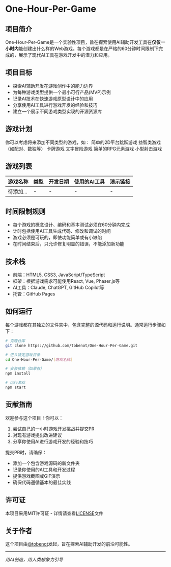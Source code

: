 # One-Hour-Per-Game

## 项目简介
One-Hour-Per-Game是一个实验性项目，旨在探索使用AI辅助开发工具在**仅仅一小时内**能创建出什么样的Web游戏。每个游戏都是在严格的60分钟时间限制下完成的，展示了现代AI工具在游戏开发中的潜力和应用。

## 项目目标
- 探索AI辅助开发在游戏创作中的能力边界
- 为每种游戏类型提供一个最小可行产品(MVP)示例
- 记录AI技术在快速游戏原型设计中的应用
- 分享使用AI工具进行游戏开发的经验和技巧
- 建立一个展示不同游戏类型实现的开源资源库

## 游戏计划
你可以考虑将来添加不同类型的游戏，如：
简单的2D平台跳跃游戏
益智类游戏（如配对、数独等）
卡牌游戏
文字冒险游戏
简单的RPG元素游戏
小型射击游戏

## 游戏列表
| 游戏名称 | 类型 | 开发日期 | 使用的AI工具 | 演示链接 |
|---------|------|---------|------------|---------|
| 待添加... | - | - | - | - |

## 时间限制规则
- 每个游戏的概念设计、编码和基本测试必须在60分钟内完成
- 计时包括使用AI工具生成代码、修改和调试的时间
- 游戏必须是可玩的，即使功能简单或有小缺陷
- 在时间结束后，只允许修复明显的错误，不能添加新功能

## 技术栈
- 前端：HTML5, CSS3, JavaScript/TypeScript
- 框架：根据游戏需求可能使用React, Vue, Phaser.js等
- AI工具：Claude, ChatGPT, GitHub Copilot等
- 托管：GitHub Pages

## 如何运行
每个游戏都在其独立的文件夹中，包含完整的源代码和运行说明。通常运行步骤如下：

```bash
# 克隆仓库
git clone https://github.com/tobenot/One-Hour-Per-Game.git

# 进入特定游戏目录
cd One-Hour-Per-Game/[游戏名称]

# 安装依赖（如果有）
npm install

# 运行游戏
npm start
```

## 贡献指南
欢迎参与这个项目！你可以：
1. 尝试自己的一小时游戏开发挑战并提交PR
2. 对现有游戏提出改进建议
3. 分享你使用AI进行游戏开发的经验和技巧

提交PR时，请确保：
- 添加一个包含游戏源码的新文件夹
- 记录你使用的AI工具和开发过程
- 提供游戏截图或GIF演示
- 确保代码遵循基本的最佳实践

## 许可证
本项目采用MIT许可证 - 详情请查看[LICENSE](LICENSE)文件

## 关于作者
这个项目由[@tobenot](https://github.com/tobenot)发起，旨在探索AI辅助开发的前沿可能性。

---

*用AI创造，用人类想象力引导*

